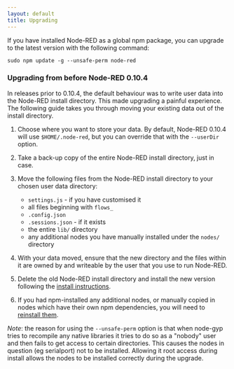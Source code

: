 ```yaml
---
layout: default
title: Upgrading
---
```


If you have installed Node-RED as a global npm package, you can upgrade to the
latest version with the following command:

    sudo npm update -g --unsafe-perm node-red

### Upgrading from before Node-RED 0.10.4

In releases prior to 0.10.4, the default behaviour was to write user data into
the Node-RED install directory. This made upgrading a painful experience. The
following guide takes you through moving your existing data out of the install
directory.

1. Choose where you want to store your data. By default, Node-RED 0.10.4 will
   use `$HOME/.node-red`, but you can override that with the `--userDir` option.

2. Take a back-up copy of the entire Node-RED install directory, just in case.

3. Move the following files from the Node-RED install directory to your chosen
   user data directory:

   - `settings.js` - if you have customised it
   - all files beginning with `flows_`
   - `.config.json`
   - `.sessions.json` - if it exists
   - the entire `lib/` directory
   - any additional nodes you have manually installed under the `nodes/` directory

4. With your data moved, ensure that the new directory and the files within it are
owned by and writeable by the user that you use to run Node-RED.

5. Delete the old Node-RED install directory and install the
   new version following the [install instructions](installation.html).

6. If you had npm-installed any additional nodes, or manually copied in nodes
   which have their own npm dependencies, you will need to [reinstall them](adding-nodes.html).

_Note_: the reason for using the `--unsafe-perm` option is that when node-gyp tries
to recompile any native libraries it tries to do so as a "nobody" user and then
fails to get access to certain directories. This causes the nodes in question
(eg serialport) not to be installed. Allowing it root access during install
allows the nodes to be installed correctly during the upgrade.
